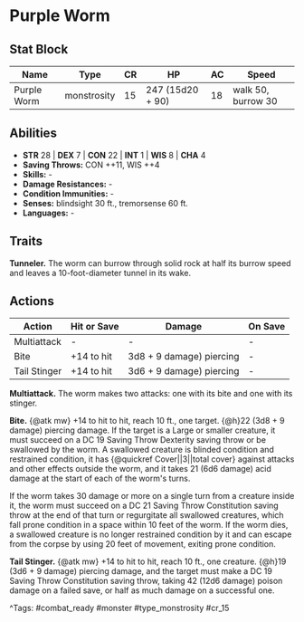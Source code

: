 # Purple Worm

## Stat Block

| Name | Type | CR | HP | AC | Speed |
|------|------|----|----|----|-------|
| Purple Worm | monstrosity | 15 | 247 (15d20 + 90) | 18 | walk 50, burrow 30 |

## Abilities

- **STR** 28 | **DEX** 7 | **CON** 22 | **INT** 1 | **WIS** 8 | **CHA** 4
- **Saving Throws:** CON ++11, WIS ++4  
- **Skills:** -  
- **Damage Resistances:** -  
- **Condition Immunities:** -  
- **Senses:** blindsight 30 ft., tremorsense 60 ft.  
- **Languages:** -

## Traits

**Tunneler.** The worm can burrow through solid rock at half its burrow speed and leaves a 10-foot-diameter tunnel in its wake.


## Actions

| Action | Hit or Save | Damage | On Save |
|--------|--------------|--------|----------|
| Multiattack | - | - | - |
| Bite | +14 to hit | 3d8 + 9 damage) piercing | - |
| Tail Stinger | +14 to hit | 3d6 + 9 damage) piercing | - |

**Multiattack.** The worm makes two attacks: one with its bite and one with its stinger.

**Bite.** {@atk mw} +14 to hit to hit, reach 10 ft., one target. {@h}22 (3d8 + 9 damage) piercing damage. If the target is a Large or smaller creature, it must succeed on a DC 19 Saving Throw Dexterity saving throw or be swallowed by the worm. A swallowed creature is blinded condition and restrained condition, it has {@quickref Cover||3||total cover} against attacks and other effects outside the worm, and it takes 21 (6d6 damage) acid damage at the start of each of the worm's turns.

If the worm takes 30 damage or more on a single turn from a creature inside it, the worm must succeed on a DC 21 Saving Throw Constitution saving throw at the end of that turn or regurgitate all swallowed creatures, which fall prone condition in a space within 10 feet of the worm. If the worm dies, a swallowed creature is no longer restrained condition by it and can escape from the corpse by using 20 feet of movement, exiting prone condition.

**Tail Stinger.** {@atk mw} +14 to hit to hit, reach 10 ft., one creature. {@h}19 (3d6 + 9 damage) piercing damage, and the target must make a DC 19 Saving Throw Constitution saving throw, taking 42 (12d6 damage) poison damage on a failed save, or half as much damage on a successful one.


^Tags: #combat_ready #monster #type_monstrosity #cr_15